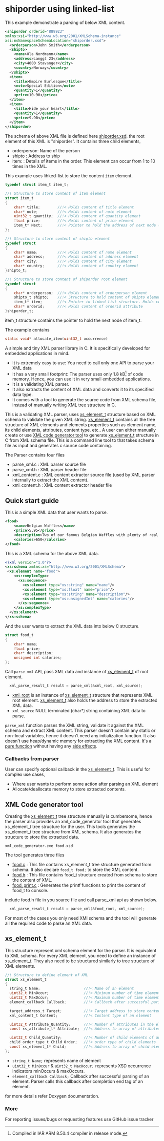 shiporder using linked-list
===========================

This example demonstrate a parsing of below XML content.

```XML
<shiporder orderid="889923"
xmlns:xsi="http://www.w3.org/2001/XMLSchema-instance"
xsi:noNamespaceSchemaLocation="shiporder.xsd">
  <orderperson>John Smith</orderperson>
  <shipto>
    <name>Ola Nordmann</name>
    <address>Langgt 23</address>
    <city>4000 Stavanger</city>
    <country>Norway</country>
  </shipto>
  <item>
    <title>Empire Burlesque</title>
    <note>Special Edition</note>
    <quantity>1</quantity>
    <price>10.90</price>
  </item>
  <item>
    <title>Hide your heart</title>
    <quantity>1</quantity>
    <price>9.90</price>
  </item>
</shiporder>
```

The schema of above XML file is defined here [shiporder.xsd](1).
the root element of this XML is "shiporder". It contains three child elements,
 - orderperson: Name of the person
 - shipto     : Address to ship
 - item:      : Details of items in the order. This element can occur from 1 to 10 times in the XML.

 This example uses lihked-list to store the content `item` element.

```C
typedef struct item_t item_t;

//! Structure to store content of item element
struct item_t
{
    char* title;        //!< Holds content of title element
    char* note;         //!< Holds content of note element
    uint32_t quantity;  //!< Holds content of quantity element
    float price;        //!< Holds content of price element
    item_t* Next;       //!< Pointer to hold the address of next node (item) in the linked list.
};

//! Structure to store content of shipto element
typedef struct
{
    char* name;         //!< Holds content of name element
    char* address;      //!< Holds content of address element
    char* city;         //!< Holds content of city element
    char* country;      //!< Holds content of country element
}shipto_t;

//! Structure to store content of shiporder root element
typedef struct
{
    char* orderperson;  //!< Holds content of orderperson element
    shipto_t shipto;    //!< Structure to hold content of shipto element
    item_t* item;       //!< Pointer to linked list structure. Holds content of item element
    char* orderid;      //!< Holds content of orderid attribute
}shiporder_t;

```

item_t structure contains the pointer to hold the next node of item_t.

The example contains

```C
static void* allocate_item(uint32_t occurrence)
```

A simple and tiny XML parser library in C. It is specifically developed for embedded applications in mind.

- It is extremely easy to use: You need to call only one API to parse your XML data
- It has a very small footprint: The parser uses only 1.8 kB[^1] of code memory. Hence, you can use it in very small embedded applications.
- It is a validating XML parser.
- It also extracts the content of XML data and converts it to its specified data type.
- It comes with a tool to generate the source code from XML schema file, instead of manually writing XML tree structure in C.

>[^1]: Compiled in IAR ARM 8.50.4 compiler in release mode.

This is a validating XML parser, uses [xs_element_t](#xs_element_t) structure based on XML schema to validate the given XML string.
[xs_element_t](#xs_element_t) contains all the tree structure of XML elements and elements properties such as element name, its child elements, attributes, content type, etc..
A user can either manually create or use [XML code generator tool](#xml-code-generator-tool) to generate [xs_element_t](#xs_element_t) structure in C from XML schema file.
This is a command line tool to that takes schema file as input and generates c source code containing.

The Parser contains four files
- parse_xml.c   : XML parser source file
- parse_xml.h   : XML parser header file
- xml_content.c : XML content extractor source file (used by XML parser internally to extract the XML content).
- xml_content.h : XML content extractor header file

## Quick start guide

This is a simple XML data that user wants to parse.

```XML
<food>
    <name>Belgian Waffles</name>
    <price>5.95</price>
    <description>Two of our famous Belgian Waffles with plenty of real maple syrup</description>
    <calories>650</calories>
</food>
```

This is a XML schema for the above XML data.
```XML
<?xml version="1.0"?>
<xs:schema xmlns:xs="http://www.w3.org/2001/XMLSchema">
 <xs:element name="food">
    <xs:complexType>
      <xs:sequence>
        <xs:element type="xs:string" name="name"/>
        <xs:element type="xs:float" name="price"/>
        <xs:element type="xs:string" name="description"/>
        <xs:element type="xs:unsignedInt" name="calories"/>
      </xs:sequence>
    </xs:complexType>
  </xs:element>
</xs:schema>
```
And the user wants to extract the XML data into below C structure.

```C
struct food_t
{
    char* name;
    float price;
    char* description;
    unsigned int calories;
};
```

Call `parse_xml` API, pass XML data and instance of [xs_element_t](#xs_element_t) of root element.

```C
  xml_parse_result_t result = parse_xml(&xml_root, xml_source);
```

- [xml_root](example/food/src/food.c) is an instance of [xs_element_t](#xs_element_t) structure that represents XML root element.
  [xs_element_t](#xs_element_t) also holds the address to store the extracted XML data.
- `xml_source` NULL terminated (char*) string containing XML data to parse.

`parse_xml` function parses the XML string, validate it against the XML schema and extract XML content.
This parser doesn't contain any static or non-local variables, hence it doesn't need any initialization function.
It also doesn't use heap/dynamic memory for extracting the XML content.
It's a [pure function](1) without having any [side effects](2).

### Callbacks from parser
User can specify optional callback in the [xs_element_t](#xs_element_t).
This is useful for complex use cases,
 - Where user wants to perform some action after parsing an XML element
 - Allocate/deallocate memory to store extracted contents.

## XML Code generator tool

Creating the [xs_element_t](#xs_element_t) tree structure manually is cumbersome, hence the parser also provides an xml_code_generator tool that generates xs_element_t tree structure for the user.
This tools generates the xs_element_t tree structure from XML schema. It also generates the structure to store the extracted data.

```shell
xml_code_generator.exe food.xsd
```

The tool generates three files
- [food.c](example/food/src/food.c)             : This file contains xs_element_t tree structure generated from schema. It also declare `food_t food;` to store the XML content.
- [food.h](example/food/src/food.h)             : This file contains food_t structure created from schema to store the content of XML.
- [food_print.c](example/food/src/food_print.c) : Generates the printf functions to print the content of food_t to console.

include food.h file in you source file and call parse_xml api as shown below.

```C
  xml_parse_result_t result = parse_xml(&food_root, xml_source);
```

For most of the cases you only need XMl schema and the tool will generate all the required code to parse an XML data.

## xs_element_t

This structure represent xml schema element for the parser. It is equivalent to XML schema.
For every XML element, you need to define an instance of xs_element_t. They also need to be structured similarly to tree structure of XML elements.

```C
//! Structure to define element of XML
struct xs_element_t
{
  string_t Name;                    //!< Name of an element
  uint32_t MinOccur;                //!< Minimum number of time element must occur
  uint32_t MaxOccur;                //!< Maximum number of time element is allowed to occur
  element_callback Callback;        //!< Callback after successful parsing of an element.

  target_address_t Target;          //!< Target address to store content of an element
  xml_content_t Content;            //!< Content type of an element

  uint32_t Attribute_Quantity;      //!< Number of attributes in the element
  const xs_attribute_t* Attribute;  //!< Address to array of attributes

  uint32_t Child_Quantity;          //!< Number of child elements of an element
  child_order_type_t Child_Order;   //!< order type of child elements
  const xs_element_t* Child;        //!< Address to array of child elements
};
```

- `string_t Name;` represents name of element
- `uint32_t MinOccur` & `uint32_t MaxOccur;` represents XSD occurrence indicators minOccurs & maxOccurs.
- `element_callback Callback;` Callback after successful parsing of an element. Parser calls this callback after completion end tag of an element.

 for more details refer Doxygen documentation.

### More
For reporting issues/bugs or requesting features use GitHub issue tracker


[1]: https://en.wikipedia.org/wiki/Pure_function
[2]: https://en.wikipedia.org/wiki/Side_effect_(computer_science)
